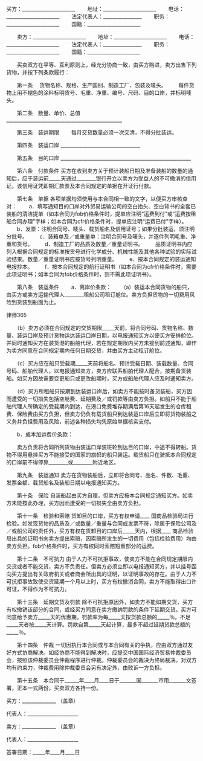 
 买方：______________________
　　地址：______________________
　　电话：______________________
　　法定代表人：________________
　　职务：______________________
　　国籍：______________________


　　卖方：______________________
　　地址：______________________
　　电话：______________________
　　法定代表人：________________
　　职务：______________________
　　国籍：______________________


　　买卖双方在平等、互利原则上，经充分协商一致，由买方购进，卖方出售下列货物，并按下列条款履行：


　　第一条　 货物名称、规格、生产国别、制造工厂、包装及唛头。
　　每件货物上用不褪色的涂料标明货号、毛重、净重、编号、尺码、目的口岸，并标明唛头。


　　第二条　数量、单价、总值
    ________________________________________________


　　第三条　装运期限
　　每月交货数量必须一次交清，不得分批装运。


　　第四条　装运口岸
    _________________________________


　　第五条　目的口岸
    ______________________________________________________


　　第六条　付款条件
    买方在收到卖方关于预计装船日期及准备装船的数量的通知后，应于装运前_____天通过________银行开立以卖方为受益人的不可撤消的信用证。该信用证凭即期汇款票及本合同规定的单据在开证行付款。


　　第七条　单据
    各项单据均须使用与本合同相一致的文字，以便买方审核查对：
　　a．填写通知目的口岸对外贸易运输公司的空白抬头、空白背书的全套已装船的清洁提单（如本合同为fob价格条件时，提单应注明“运费到付”或“运费按租船合同办理”字样；如本合同为cfr价格条件时，提单应注明“运费已付”字样）。
　　b．发票：注明合同号、唛头、载货船名及信用证号；如果分批装运，须注明分批号。
　　c．装箱单及／或重量单：注明合同号及唛头，并逐件列明毛重、净重和货号。
　　d．制造工厂的品质及数量／重量证明书。
　　品质证明书内应列入根据合同规定的标准按货号进行化学成分、机械性能及其他各种试验的实际试验结果。数量／重量证明书应按货号列明重量。
　　e．按本合同规定的装运通知电报抄本。
　　f．按本合同规定的航行证明书（如本合同为cfr价格条件时，需要此项证明书；如本合同为fob价格条件时，则不需此项证明书）。


　　第八条　装运条件
　　a．离岸价条款：
　　（a）装运本合同货物的船只，由买方或卖方运输代理人________租船公司租订舱位。卖方负担货物的一切费用风险到货装到船面为止。




 
律师365






　　（b）卖方必须在合同规定的交货期限_____天前，将合同号码、货物名称、数量、装运口岸及预计货物运达装运口岸日期，以电报通知买方以便买方安排舱位。并同时通知买方在装货港的船舶代理，若在规定期限内买方未接到前述通知，即作为卖方同意在合同规定期内任何日期交货，并由买方主动租订舱位。

　　（c）买方应在船只受载期_____天前将船名、预计受载日期、装载数量、合同号码、船舶代理人，以电报通知卖方，卖方应联系船舶代理人配合，按期备货装船。如买方因故需要变更船只或更改船期时，买方或船舶代理人应及时通知卖方。

　　（d）买方所租船只按期到达装运口岸后，如卖方不能按时备货装船，买方因而遭受的一切损失包括空舱费、延期费及／或罚款等由卖方负担。如船只不能于船舶代理人所确定的受载期内到达，在港口免费堆存期满后第16天起发生的仓库租费、保险费由买方负担，但卖方仍负有载货船只到达装运口岸后立即将货物装船之义务并负担费用及风险，前述各种损失均凭原始单据核实支付。

　　b．成本加运费价条款：

　　卖方负责将合同所列货物由装运口岸装班轮到达目的口岸，中途不得转船。货物不得用悬挂买方不能接受的国家的旗帜的船只装运。载货船只在驶抵本合同规定的口岸前不得停靠________或________附近地区。




　　第九条　装运通知
    卖方在货物装船后，立即将合同号、品名、件数、毛重、发票金额、载货船名及装船日期以电报通知买方。


　　第十条　保险
    自装船起由买方自理，但卖方应按本合同规定通知买方。如卖方未能按此办理，买方因而遭受的一切损失全由卖方负担。


　　第十一条　检验和索赔
    货卸目的口岸，买方有权申请____ 国商品检验局进行检验。如发现货物的品质及／或数量／重量与合同或发票不符，除属于保险公司及／或船公司的责任外，买方有权在货卸目的口岸后_____天内，根据____ 商品检验局出具的证明书向卖方提出索赔，因索赔所发生的一切费用（包括检验费用）均由卖方负担。fob价格条件时，买方有权同时索赔短重部分的运费。


　　第十二条　不可抗力
    由于人力不可抗拒事故，使卖方不能在合同规定期限内交货或者不能交货，卖方不负责任。但卖方必须立即以电报通知买方，并以挂号函向买方提出有关政府机关或者商会所出具的证明，以证明事故的存在。由于人力不可抗拒事故致使交货延期一个月以上时，买方有权撤消合同，卖方不能取得出口许可证，不得作为不可抗力。


　　第十三条　延期交货及罚款
    除不可抗拒原因外，如卖方不能如期交货，买方有权撤销该部分的合同，或经买方同意在卖方缴纳罚款的条件下延期交货。买方可同意给予卖方_____天的优惠期。罚款率为每_____天按货款总额的_____％。不足_____天者按_____天计算。罚款自第_____天起计算，最多不超过延期货款总额的_____％。


　　第十四条　仲裁
    一切因执行本合同或与本合同有关的争执，应由双方通过友好方式协商解决。如经协商不能得到解决时，应提交中国国际经济贸易仲裁委员会，按照该仲裁委员会仲裁程序进行仲裁。仲裁委员会的裁决为终局裁决。对双方均有约束力，仲裁费用除仲裁委员会另有决定外，由败诉一方负担。


　　第十五条　本合同于______年____月____日于_______国_______市用_______文签署，正本一式两份，买卖双方各持一份。


 



 买方：______________ （盖章）
 
代表人：_____________________
 
卖方：______________ （盖章）
 
代表人：_____________________
 
签署日期：_____年____月____日
 

 
 

 
 
 
  
 
  
 
   


   
 

   


   


   
 
 
  
 
 
 

